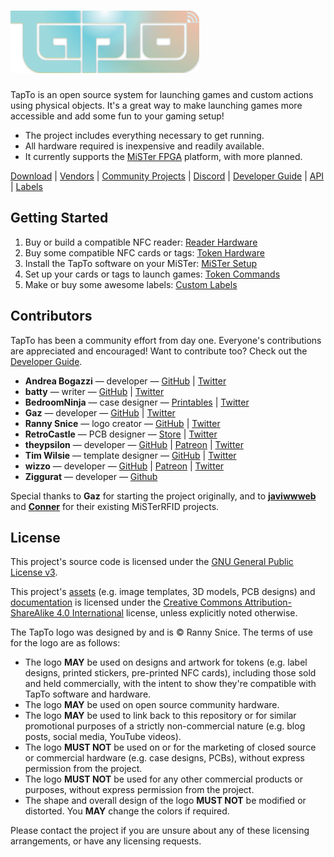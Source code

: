 <h1 align="left">
  <img width="60%" title="TapTo" src="assets/images/logo/tapto_gitbhub_logo.png" />
</h1>

TapTo is an open source system for launching games and custom actions using physical objects. It's a great way to make launching games more accessible and add some fun to your gaming setup!

- The project includes everything necessary to get running.
- All hardware required is inexpensive and readily available.
- It currently supports the [MiSTer FPGA](https://mister-devel.github.io/MkDocs_MiSTer/) platform, with more planned.

[Download](https://github.com/wizzomafizzo/tapto/releases/latest/) | [Vendors](docs/vendors.md) | [Community Projects](docs/community.md) | [Discord](https://wizzo.dev/discord) | [Developer Guide](docs/developers.md) | [API](docs/api.md) | [Labels](docs/labels.md)

## Getting Started

1. Buy or build a compatible NFC reader: [Reader Hardware](docs/readers.md)
2. Buy some compatible NFC cards or tags: [Token Hardware](docs/tokens.md)
3. Install the TapTo software on your MiSTer: [MiSTer Setup](docs/mister.md)
4. Set up your cards or tags to launch games: [Token Commands](docs/commands.md)
5. Make or buy some awesome labels: [Custom Labels](docs/labels.md)

## Contributors

TapTo has been a community effort from day one. Everyone's contributions are appreciated and encouraged! Want to contribute too? Check out the [Developer Guide](docs/developers.md).

- **Andrea Bogazzi** &mdash; developer &mdash; [GitHub](https://github.com/asturur) | [Twitter](https://twitter.com/AndreaBogazzi)
- **batty** &mdash; writer &mdash; [GitHub](https://github.com/protogem2) | [Twitter](https://twitter.com/goddamnbathead)
- **BedroomNinja** &mdash; case designer &mdash; [Printables](https://www.printables.com/@bedroom_ninj_1665215) | [Twitter](https://twitter.com/Bedroom_Ninja)
- **Gaz** &mdash; developer &mdash; [GitHub](https://github.com/symm) | [Twitter](https://twitter.com/gazj)
- **Ranny Snice** &mdash; logo creator &mdash; [GitHub](https://github.com/Ranny-Snice) | [Twitter](https://twitter.com/RannySnice)
- **RetroCastle** &mdash; PCB designer &mdash; [Store](https://www.aliexpress.com/store/912024455) | [Twitter](https://twitter.com/zhangch93067765)
- **theypsilon** &mdash; developer &mdash; [GitHub](https://www.github.com/theypsilon) | [Patreon](https://www.patreon.com/theypsilon) | [Twitter](https://twitter.com/josembarroso)
- **Tim Wilsie** &mdash; template designer &mdash; [GitHub](https://github.com/timwilsie) | [Twitter](https://twitter.com/timwilsie)
- **wizzo** &mdash; developer &mdash; [GitHub](https://github.com/wizzomafizzo) | [Patreon](https://patreon.com/wizzo) | [Twitter](https://twitter.com/wizzomafizzo)
- **Ziggurat** &mdash; developer &mdash; [Github](https://github.com/sigboe)

Special thanks to **Gaz** for starting the project originally, and to **[javiwwweb](https://github.com/javiwwweb/MisTerRFID)** and **[Conner](https://github.com/ElRojo/MiSTerRFID)** for their existing MiSTerRFID projects.

## License

This project's source code is licensed under the [GNU General Public License v3](/LICENSE).

This project's [assets](/assets) (e.g. image templates, 3D models, PCB designs) and [documentation](/docs) is licensed under the [Creative Commons Attribution-ShareAlike 4.0 International](/assets/LICENSE) license, unless explicitly noted otherwise.

The TapTo logo was designed by and is © Ranny Snice. The terms of use for the logo are as follows:

- The logo **MAY** be used on designs and artwork for tokens (e.g. label designs, printed stickers, pre-printed NFC cards), including those sold and held commercially, with the intent to show they're compatible with TapTo software and hardware.
- The logo **MAY** be used on open source community hardware.
- The logo **MAY** be used to link back to this repository or for similar promotional purposes of a strictly non-commercial nature (e.g. blog posts, social media, YouTube videos).
- The logo **MUST NOT** be used on or for the marketing of closed source or commercial hardware (e.g. case designs, PCBs), without express permission from the project.
- The logo **MUST NOT** be used for any other commercial products or purposes, without express permission from the project.
- The shape and overall design of the logo **MUST NOT** be modified or distorted. You **MAY** change the colors if required.

Please contact the project if you are unsure about any of these licensing arrangements, or have any licensing requests.

